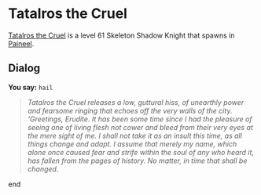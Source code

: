 # Tatalros the Cruel



[Tatalros the Cruel](/npc/75114) is a level 61 Skeleton Shadow Knight that spawns in [Paineel](/zone/75).



## Dialog

**You say:** `hail`



>*Tatalros the Cruel releases a low, guttural hiss, of unearthly power and fearsome ringing that echoes off the very walls of the city. 'Greetings, Erudite. It has been some time since I had the pleasure of seeing one of living flesh not cower and bleed from their very eyes at the mere sight of me. I shall not take it as an insult this time, as all things change and adapt. I assume that merely my name, which alone once caused fear and strife within the soul of any who heard it, has fallen from the pages of history. No matter, in time that shall be changed.*

end





